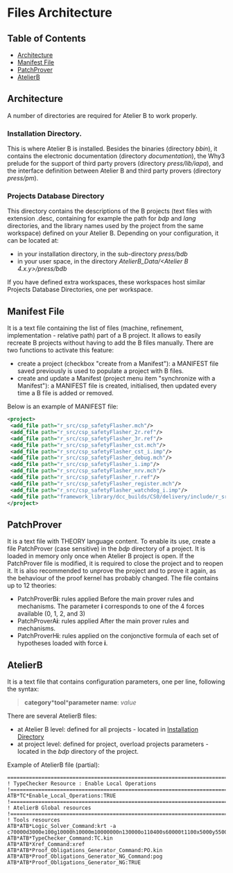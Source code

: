 # Files Architecture

## Table of Contents

- [Architecture](#architecture)
- [Manifest File](#manifest-file)
- [PatchProver](#patchprover)
- [AtelierB](#atelierb)

## Architecture

A number of directories are required for Atelier B to work properly.

### Installation Directory.
This is where Atelier B is installed. Besides the binaries (directory *bbin*), it contains the electronic documentation (directory *documentation*), the Why3 prelude for the support of third party provers (directory *press/lib/iapa*), and the interface definition between Atelier B and third party provers (directory *press/pm*).

### Projects Database Directory
This directory contains the descriptions of the B projects (text files with extension .desc, containing for example the path for *bdp* and *lang* directories, and the library names used by the project from the same workspace) defined on your Atelier B.
Depending on your configuration, it can be located at:
- in your installation directory, in the sub-directory *press/bdb*
- in your user space, in the directory *AtelierB_Data/<Atelier B 4.x.y>/press/bdb*

If you have defined extra workspaces, these workspaces host similar Projects Database Directories, one per workspace.

## Manifest File
It is a text file containing the list of files (machine, refinement, implementation - relative path) part of a B project.
It allows to easily recreate B projects without having to add the B files manually.
There are two functions to activate this feature:
- create a project (checkbox "create from a Manifest"): a MANIFEST file saved previously is used to populate a project with B files.
- create and update a Manifest (project menu item "synchronize with a Manifest"): a MANIFEST file is created, initialised, then updated every time a B file is added or removed.

Below is an example of MANIFEST file:

```xml
<project>
 <add_file path="r_src/csp_safetyFlasher.mch"/>
 <add_file path="r_src/csp_safetyFlasher_2r.ref"/>
 <add_file path="r_src/csp_safetyFlasher_3r.ref"/>
 <add_file path="r_src/csp_safetyFlasher_cst.mch"/>
 <add_file path="r_src/csp_safetyFlasher_cst_i.imp"/>
 <add_file path="r_src/csp_safetyFlasher_debug.mch"/>
 <add_file path="r_src/csp_safetyFlasher_i.imp"/>
 <add_file path="r_src/csp_safetyFlasher_nrv.mch"/>
 <add_file path="r_src/csp_safetyFlasher_r.ref"/>
 <add_file path="r_src/csp_safetyFlasher_register.mch"/>
 <add_file path="r_src/csp_safetyFlasher_watchdog_i.imp"/>
 <add_file path="framework_library/dcc_builds/CS0/delivery/include/r_src/csp_user_watchdog.mch"/>
</project>
```

## PatchProver
It is a text file with THEORY language content. To enable its use, create a file PatchProver (case sensitive) in the *bdp* directory of a project. It is loaded in memory only once when Atelier B project is open. If the PatchProver file is modified, it is required to close the project and to reopen it. It is also recommended to unprove the project and to prove it again, as the behaviour of the proof kernel has probably changed.
The file contains up to 12 theories:
- PatchProverB**i**: rules applied Before the main prover rules and mechanisms. The parameter **i** corresponds to one of the 4 forces available (0, 1, 2, and 3)
- PatchProverA**i**: rules applied After the main prover rules and mechanisms.
- PatchProverH**i**: rules applied on the conjonctive formula of each set of hypotheses loaded with force **i**.


## AtelierB
It is a text file that contains configuration parameters, one per line, following the syntax: 
> **category**\***tool**\***parameter name**: *value*

There are several AtelierB files:
- at Atelier B level: defined for all projects - located in [Installation Directory](#installation-directory)
- at project level: defined for project, overload projects parameters - located in the *bdp* directory of the project.

Example of AtelierB file (partial):
```
===========================================================================
! TypeChecker Resource : Enable Local Operations
!===========================================================================
ATB*TC*Enable_Local_Operations:TRUE
!===========================================================================
! AtelierB Global resources
!===========================================================================
! Tools resources
ATB*ATB*Logic_Solver_Command:krt -a c70000d3000e100g10000h10000m10000000n130000o110400s60000t1100x5000y5500
ATB*ATB*TypeChecker_Command:TC.kin
ATB*ATB*Xref_Command:xref
ATB*ATB*Proof_Obligations_Generator_Command:PO.kin
ATB*ATB*Proof_Obligations_Generator_NG_Command:pog
ATB*ATB*Proof_Obligations_Generator_NG:TRUE
```